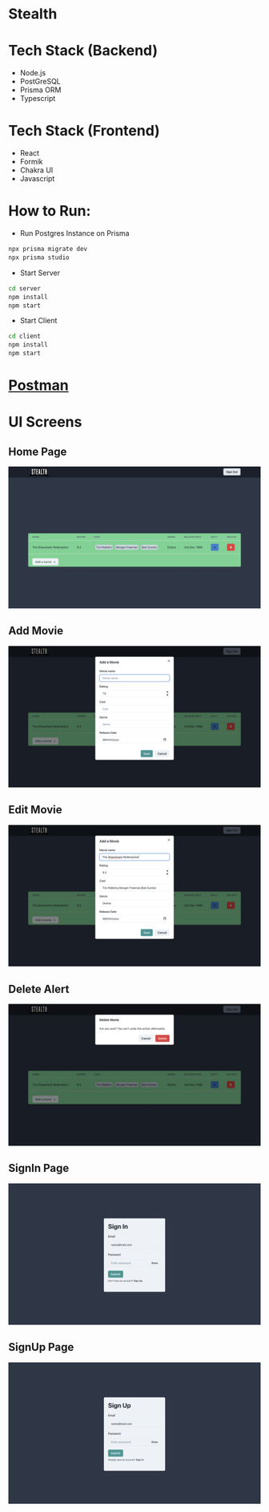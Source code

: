 # Stealth

# Tech Stack (Backend)

- Node.js
- PostGreSQL
- Prisma ORM
- Typescript

# Tech Stack (Frontend)

- React
- Formik
- Chakra UI
- Javascript

# How to Run:

- Run Postgres Instance on Prisma

```bash
npx prisma migrate dev
npx prisma studio
```

- Start Server

```bash
cd server
npm install
npm start
```

- Start Client

```bash
cd client
npm install
npm start
```

# [Postman](https://www.postman.com/warped-space-32952/workspace/stealth-test/collection/21982932-a4af736f-45ba-4065-8c4a-34f1cb9ed642?action=share&creator=21982932&ctx=documentation)

# UI Screens

## Home Page

![Home Page](./client/screens/Home_Page.png)

## Add Movie

![Add Movie](./client/screens/Add_Modal.png)

## Edit Movie

![Edit Movie](./client/screens/Edit_Modal.png)

## Delete Alert

![Delete Alert](./client/screens/Delete_Alert.png)

## SignIn Page

![SignIn Page](./client/screens/SignIn_Page.png)

## SignUp Page

![SignUp Page](./client/screens/SignUp_Page.png)
